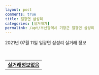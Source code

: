```yaml
---
layout: post
comments: true
title: 일광면 삼성리
categories: [실거래가]
permalink: /apt/부산광역시 기장군 일광면 삼성리
---
```


2021년 07월 11일 일광면 삼성리 실거래 정보

<script type="text/javascript">
  google.charts.load('current', {'packages':['corechart']});
  google.charts.setOnLoadCallback(drawChart);

  function drawChart() {
    var data = google.visualization.arrayToDataTable([['거래일', '매매', '전월세', '전매'], ['20-07', 7, 87, 61], ['20-08', 5, 68, 87], ['20-09', 18, 33, 58], ['20-10', 11, 36, 100], ['20-11', 14, 41, 108], ['20-12', 10, 51, 30], ['21-01', 5, 37, 11], ['21-02', 14, 24, 10], ['21-03', 13, 22, 2], ['21-04', 6, 27, 0], ['21-05', 9, 17, 0], ['21-06', 9, 13, 0], ['21-07', 1, 1, 0]]);

    var options = {
      title: '최근 1년간 유형별 거래량 추이',
      legend: { position: 'bottom' }
    };

    var chart = new google.visualization.LineChart(document.getElementById('columnchart_material'));
    chart.draw(data, (options));년간 
  }
</script>

<div id="columnchart_material" style="width: 95%; margin-left: -35px; display: block"></div>
<br>
<table>
  <tr>
    <td colspan="4" style="font-weight: bold;"><a href="https://search.naver.com/search.naver?query=일광면 삼성리 실거래정보없음">실거래정보없음</a></td>
  </tr>
    
</table>
    